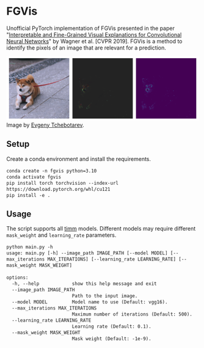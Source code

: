 # FGVis
Unofficial PyTorch implementation of FGVis presented in the paper "[Interpretable and Fine-Grained Visual Explanations for Convolutional Neural Networks](https://openaccess.thecvf.com/content_CVPR_2019/papers/Wagner_Interpretable_and_Fine-Grained_Visual_Explanations_for_Convolutional_Neural_Networks_CVPR_2019_paper.pdf)" by Wagner et al. [CVPR 2019]. FGVis is a method to identify the pixels of an image that are relevant for a prediction.


![test](docs/output.png)
Image by [Evgeny Tchebotarev](https://www.pexels.com/de-de/foto/shiba-inu-ruht-auf-dem-burgersteig-2187304/).

## Setup

Create a conda environment and install the requirements.

```
conda create -n fgvis python=3.10
conda activate fgvis
pip install torch torchvision --index-url https://download.pytorch.org/whl/cu121
pip install -e .
```

## Usage

The script supports all [timm](https://github.com/huggingface/pytorch-image-models) models. Different models may require different `mask_weight` and `learning_rate` parameters. 

```
python main.py -h
usage: main.py [-h] --image_path IMAGE_PATH [--model MODEL] [--max_iterations MAX_ITERATIONS] [--learning_rate LEARNING_RATE] [--mask_weight MASK_WEIGHT]

options:
  -h, --help            show this help message and exit
  --image_path IMAGE_PATH
                        Path to the input image.
  --model MODEL         Model name to use (Default: vgg16).
  --max_iterations MAX_ITERATIONS
                        Maximum number of iterations (Default: 500).
  --learning_rate LEARNING_RATE
                        Learning rate (Default: 0.1).
  --mask_weight MASK_WEIGHT
                        Mask weight (Default: -1e-9).
```